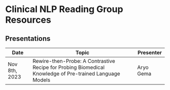 # Clinical NLP Reading Group Resources

## Presentations

| Date | Topic | Presenter |
| ---- | ----- | --------- |
| Nov 8th, 2023 | Rewire-then-Probe: A Contrastive Recipe for Probing Biomedical Knowledge of Pre-trained Language Models | Aryo Gema |
